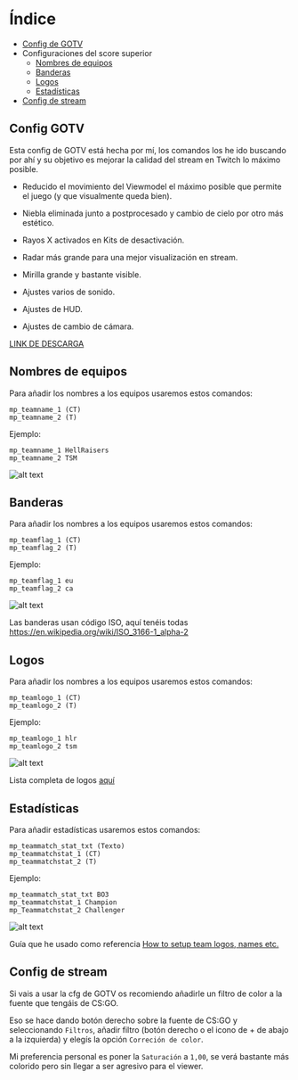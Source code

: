 # Índice

- [Config de GOTV](#Config-GOTV)
- Configuraciones del score superior
   - [Nombres de equipos](#-Nombres-de-equipos)
   - [Banderas](#Banderas)
   - [Logos](#Logos)
   - [Estadísticas](#Estadísticas)
- [Config de stream](#Config-de-stream)
   
## Config GOTV

Esta config de GOTV está hecha por mí, los comandos los he ido buscando por ahí y su objetivo es mejorar la calidad del stream en Twitch lo máximo posible.

- Reducido el movimiento del Viewmodel el máximo posible que permite el juego (y que visualmente queda bien).

- Niebla eliminada junto a postprocesado y cambio de cielo por otro más estético.

- Rayos X activados en Kits de desactivación.

- Radar más grande para una mejor visualización en stream.

- Mirilla grande y bastante visible.

- Ajustes varios de sonido.

- Ajustes de HUD.

- Ajustes de cambio de cámara.

[LINK DE DESCARGA](https://drive.google.com/file/d/1rHhkyDnGG28mdzl127FWvbO_AclaRY-m/view?usp=sharing)
   
## Nombres de equipos

Para añadir los nombres a los equipos usaremos estos comandos:

```
mp_teamname_1 (CT)
mp_teamname_2 (T)
```

Ejemplo:
```
mp_teamname_1 HellRaisers
mp_teamname_2 TSM
```

![alt text](https://steamuserimages-a.akamaihd.net/ugc/222193264455381333/3EDD3437FF3EB6346082EA02CEDB26C0257E4775/ "CS")

## Banderas

Para añadir los nombres a los equipos usaremos estos comandos:
```
mp_teamflag_1 (CT)
mp_teamflag_2 (T)
```

Ejemplo:
```
mp_teamflag_1 eu
mp_teamflag_2 ca
```

![alt text](https://steamuserimages-a.akamaihd.net/ugc/222193264455572323/7F4123F86C755C41FB9775A7F89E1F4376FF3DA6/ "CS")

Las banderas usan código ISO, aquí tenéis todas https://en.wikipedia.org/wiki/ISO_3166-1_alpha-2

## Logos

Para añadir los nombres a los equipos usaremos estos comandos:

```
mp_teamlogo_1 (CT)
mp_teamlogo_2 (T)
```

Ejemplo:

```
mp_teamlogo_1 hlr
mp_teamlogo_2 tsm
```

![alt text](https://steamuserimages-a.akamaihd.net/ugc/222193264455678340/EE31706B8162AD90553CC50E3DE93144F1CEC80C/ "CS")

Lista completa de logos [aquí](https://steamcommunity.com/sharedfiles/filedetails/?id=1109861355)

## Estadísticas

Para añadir estadísticas usaremos estos comandos:

```
mp_teammatch_stat_txt (Texto)
mp_teammatchstat_1 (CT)
mp_teammatchstat_2 (T)
```

Ejemplo:

```
mp_teammatch_stat_txt BO3
mp_teammatchstat_1 Champion
mp_Teammatchstat_2 Challenger
```

![alt text](https://steamuserimages-a.akamaihd.net/ugc/222193264457345839/105BFD1CD1C0A2806737297BA58E1F4AFB15E2A3/ "CS")

Guía que he usado como referencia [How to setup team logos, names etc.](https://steamcommunity.com/sharedfiles/filedetails/?id=788257116)

## Config de stream

Si vais a usar la cfg de GOTV os recomiendo añadirle un filtro de color a la fuente que tengáis de CS:GO.

Eso se hace dando botón derecho sobre la fuente de CS:GO y seleccionando `Filtros`, añadir filtro (botón derecho o el icono de + de abajo a la izquierda) y elegís la opción `Correción de color`.

Mi preferencia personal es poner la `Saturación` a `1,00`, se verá bastante más colorido pero sin llegar a ser agresivo para el viewer.

